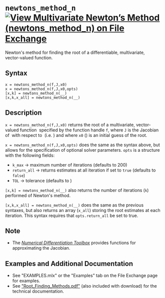 # `newtons_method_n` [![View Multivariate Newton’s Method (newtons_method_n) on File Exchange](https://www.mathworks.com/matlabcentral/images/matlab-file-exchange.svg)](https://www.mathworks.com/matlabcentral/fileexchange/104415-multivariate-newton-s-method-newtons_method_n)

Newton's method for finding the root of a differentiable, multivariate, vector-valued function.


## Syntax

`x = newtons_method_n(f,J,x0)`\
`x = newtons_method_n(f,J,x0,opts)`\
`[x,k] = newtons_method_n(__)`\
`[x,k,x_all] = newtons_method_n(__)`


## Description

`x = newtons_method_n(f,J,x0)` returns the root of a multivariate, vector-valued function <img src="https://latex.codecogs.com/svg.latex?\inline&space;\mathbf{f}:\mathbb{R}^{n}\to\mathbb{R}^{n}" title="" /> specified by the function handle `f`, where `J` is the Jacobian of <img src="https://latex.codecogs.com/svg.latex?\inline&space;\mathbf{f}" title="" /> with respect to <img src="https://latex.codecogs.com/svg.latex?\inline&space;\mathbf{x}\in\mathbb{R}^{n}" title="" /> (i.e. <img src="https://latex.codecogs.com/svg.latex?\inline&space;\mathbf{J}(\mathbf{x})=\frac{\partial\mathbf{f}}{\partial\mathbf{x}}" title="" />) and where `x0` (<img src="https://latex.codecogs.com/svg.latex?\inline&space;\mathbf{x}_{0}\in\mathbb{R}^{n}" title="" />) is an initial guess of the root.

`x = newtons_method_n(f,J,x0,opts)` does the same as the syntax above, but allows for the specification of optional solver parameters. `opts` is a structure with the following fields:
   - `k_max` &rightarrow; maximum number of iterations (defaults to 200)
   - `return_all` &rightarrow; returns estimates at all iteration if set to `true` (defaults to `false`)
   - `TOL` &rightarrow; tolerance (defaults to <img src="https://latex.codecogs.com/svg.latex?\inline&space;10^{-10}" title="" />)

`[x,k] = newtons_method_n(__)` also returns the number of iterations (`k`) performed of Newton's method.

`[x,k,x_all] = newtons_method_n(__)` does the same as the previous syntaxes, but also returns an array (`x_all`) storing the root estimates at each iteration. This syntax requires that `opts.return_all` be set to true.


## Note

   - The [_Numerical Differentiation Toolbox_](https://www.mathworks.com/matlabcentral/fileexchange/97267-numerical-differentiation-toolbox) provides functions for approximating the Jacobian.


## Examples and Additional Documentation

   - See "EXAMPLES.mlx" or the "Examples" tab on the File Exchange page for examples. 
   - See ["Root_Finding_Methods.pdf"](https://tamaskis.github.io/files/Root_Finding_Methods.pdf) (also included with download) for the technical documentation.
